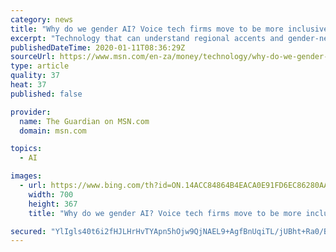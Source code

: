 ```yaml
---
category: news
title: "Why do we gender AI? Voice tech firms move to be more inclusive"
excerpt: "Technology that can understand regional accents and gender-neutral voice assistants are among the developments expected in the voice technology field in 2020. Products such as Alexa and Siri have faced mounting criticism that the technology behind them disproportionately misunderstands women,"
publishedDateTime: 2020-01-11T08:36:29Z
sourceUrl: https://www.msn.com/en-za/money/technology/why-do-we-gender-ai-voice-tech-firms-move-to-be-more-inclusive/ar-BBYQJHm
type: article
quality: 37
heat: 37
published: false

provider:
  name: The Guardian on MSN.com
  domain: msn.com

topics:
  - AI

images:
  - url: https://www.bing.com/th?id=ON.14ACC84864B4EACA0E91FD6EC86280AA
    width: 700
    height: 367
    title: "Why do we gender AI? Voice tech firms move to be more inclusive"

secured: "YlIgls40t6i2fHJLHrHvTYApn5hOjw9QjNAEL9+AgfBnUqiTL/jUBht+Ra0/BbgW4H5gTAu/ZjyEzFhi3KhDVWwnmckOIZaIsmVINQe0e21xOnhKVw4gJv3jHCNG05FCBhhIOgffLHviS3jgvP1PXWqNPYiMPdswtkK/ATKqcxwRScc5sDdHn100jlHZuTUgapEfqWWfeENPxCI1pis97OWOW0ZpE31f+Lk2zMAxtHp6Y6/vyX5FAGFzzGIoi65qUbJ4xARn0GC49C9ckx6RBg==;PFHDncMkO5xHcVzymoy/Gw=="
---
```



